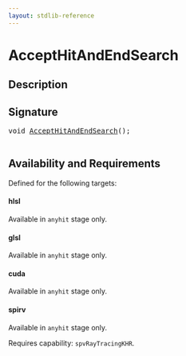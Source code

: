 ```yaml
---
layout: stdlib-reference
---
```


# AcceptHitAndEndSearch

## Description





## Signature 

<pre>
<span class="code_keyword">void</span> <a href="/stdlib-reference/global-decls/accepthitandendsearch-069cf">AcceptHitAndEndSearch</a>();

</pre>

## Availability and Requirements

Defined for the following targets:

#### hlsl
Available in `anyhit` stage only.

#### glsl
Available in `anyhit` stage only.

#### cuda
Available in `anyhit` stage only.

#### spirv
Available in `anyhit` stage only.

Requires capability: `spvRayTracingKHR`.


